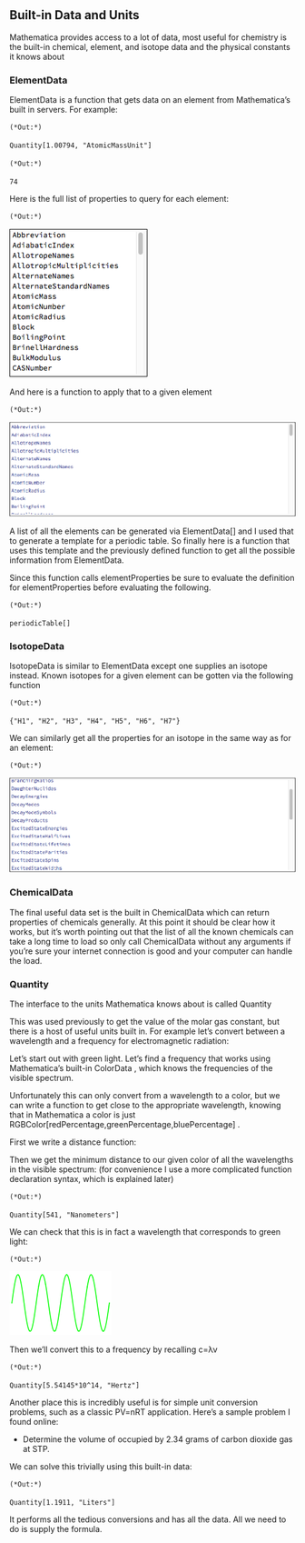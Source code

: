 <a id="builtin-data-and-units" style="width:0;height:0;margin:0;padding:0;">&zwnj;</a>

## Built-in Data and Units

Mathematica provides access to a lot of data, most useful for chemistry is the built-in chemical, element, and isotope data and the physical constants it knows about

### ElementData

ElementData  is a function that gets data on an element from Mathematica’s built in servers. For example:

	(*Out:*)
	
	Quantity[1.00794, "AtomicMassUnit"]

	(*Out:*)
	
	74

Here is the full list of properties to query for each element:

	(*Out:*)
	
![13-3735483042630984156](../../img/13-3735483042630984156.png)

And here is a function to apply that to a given element

	(*Out:*)
	
![13-7593402898594521775](../../img/13-7593402898594521775.png)

A list of all the elements can be generated via  ElementData[]  and I used that to generate a template for a periodic table. So finally here is a function that uses this template and the previously defined function to get all the possible information from  ElementData.

Since this function calls  elementProperties  be sure to evaluate the definition for  elementProperties  before evaluating the following.

	(*Out:*)
	
	periodicTable[]

### IsotopeData

IsotopeData  is similar to  ElementData  except one supplies an isotope instead. Known isotopes for a given element can be gotten via the following function

	(*Out:*)
	
	{"H1", "H2", "H3", "H4", "H5", "H6", "H7"}

We can similarly get all the properties for an isotope in the same way as for an element:

	(*Out:*)
	
![13-5464850248744285665](../../img/13-5464850248744285665.png)

### ChemicalData

The final useful data set is the built in  ChemicalData  which can return properties of chemicals generally. At this point it should be clear how it works, but it’s worth pointing out that the list of all the known chemicals can take a long time to load so only call  ChemicalData  without any arguments if you’re sure your internet connection is good and your computer can handle the load.

### Quantity

The interface to the units Mathematica knows about is called  Quantity

This was used previously to get the value of the molar gas constant, but there is a host of useful units built in.
For example let’s convert between a wavelength and a frequency for electromagnetic radiation:

Let’s start out with green light. Let’s find a frequency that works using Mathematica’s built-in  ColorData , which knows the frequencies of the visible spectrum.

Unfortunately this can only convert from a wavelength to a color, but we can write a function to get close to the appropriate wavelength, knowing that in Mathematica a color is just  RGBColor[redPercentage,greenPercentage,bluePercentage] .

First we write a distance function:

Then we get the minimum distance to our given color of all the wavelengths in the visible spectrum:
(for convenience I use a more complicated function declaration syntax, which is explained later)

	(*Out:*)
	
	Quantity[541, "Nanometers"]

We can check that this is in fact a wavelength that corresponds to green light:

	(*Out:*)
	
![13-864668289591505269](../../img/13-864668289591505269.png)

Then we’ll convert this to a frequency by recalling  c=λν

	(*Out:*)
	
	Quantity[5.54145*10^14, "Hertz"]

Another place this is incredibly useful is for simple unit conversion problems, such as a classic  PV=nRT application. Here’s a sample problem I found online:

* Determine the volume of occupied by 2.34 grams of carbon dioxide gas at STP.

We can solve this trivially using this built-in data:

	(*Out:*)
	
	Quantity[1.1911, "Liters"]

It performs all the tedious conversions and has all the data. All we need to do is supply the formula.